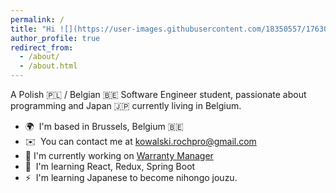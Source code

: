 ```yaml
---
permalink: /
title: "Hi ![](https://user-images.githubusercontent.com/18350557/176309783-0785949b-9127-417c-8b55-ab5a4333674e.gif)My name is Kowalski Roch"
author_profile: true
redirect_from: 
  - /about/
  - /about.html
---
```


A Polish 🇵🇱 / Belgian 🇧🇪 Software Engineer student, passionate about programming and Japan 🇯🇵 currently living in Belgium.

* 🌍  I'm based in Brussels, Belgium 🇧🇪
* ✉️  You can contact me at [kowalski.rochpro@gmail.com](mailto:kowalski.rochpro@gmail.com)
* 🚀  I'm currently working on [Warranty Manager](https://github.com/RochKDev/warranty_manager)
* 🧠  I'm learning React, Redux, Spring Boot
* ⚡  I'm learning Japanese to become nihongo jouzu.
